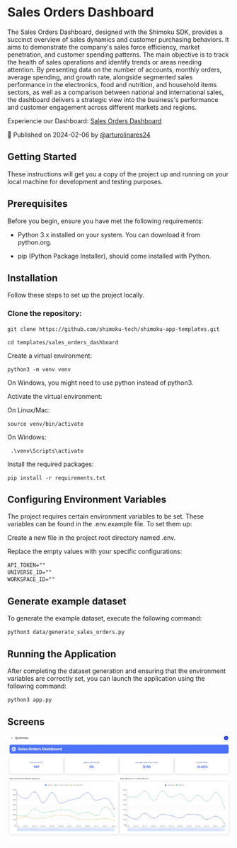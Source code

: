 # Sales Orders Dashboard


The Sales Orders Dashboard, designed with the Shimoku SDK, provides a succinct overview of sales dynamics and customer purchasing behaviors. It aims to demonstrate the company's sales force efficiency, market penetration, and customer spending patterns. The main objective is to track the health of sales operations and identify trends or areas needing attention. By presenting data on the number of accounts, monthly orders, average spending, and growth rate, alongside segmented sales performance in the electronics, food and nutrition, and household items sectors, as well as a comparison between national and international sales, the dashboard delivers a strategic view into the business's performance and customer engagement across different markets and regions.

Experiencie our Dashboard: [Sales Orders Dashboard](https://shimoku.io/274b7154-05b1-49b5-87fa-1d52e84efff6/sales-orders-dashboard?shared=true&token=b324a48b-c4f1-11ee-97f3-f4c88a8a3fad) 

📅 Published on 2024-02-06 by [@arturolinares24](https://www.github.com/arturolinares24)

## Getting Started

These instructions will get you a copy of the project up and running on your local machine for development and testing purposes.

## Prerequisites

Before you begin, ensure you have met the following requirements:

- Python 3.x installed on your system. You can download it from python.org.

- pip (Python Package Installer), should come installed with Python.

## Installation

Follow these steps to set up the project locally.

### Clone the repository:

```
git clone https://github.com/shimoku-tech/shimoku-app-templates.git
```

```
cd templates/sales_orders_dashboard
```

Create a virtual environment:

```
python3 -m venv venv
```
  
On Windows, you might need to use python instead of python3.

Activate the virtual environment: 

On Linux/Mac:

```
source venv/bin/activate
```
  
On Windows:
```
 .\venv\Scripts\activate
```

Install the required packages:

```
pip install -r requirements.txt
```
  

## Configuring Environment Variables

The project requires certain environment variables to be set. These variables can be found in the .env.example file. To set them up:

Create a new file in the project root directory named .env.

Replace the empty values with your specific configurations:
```
API_TOKEN=""
UNIVERSE_ID=""
WORKSPACE_ID=""
```

## Generate example dataset

To generate the example dataset, execute the following command:

```
python3 data/generate_sales_orders.py
```

## Running the Application

After completing the dataset generation and ensuring that the environment variables are correctly set, you can launch the application using the following command:

```
python3 app.py
```

## Screens

<p align="center">
  <img src="img/screen.JPG">
</p>
